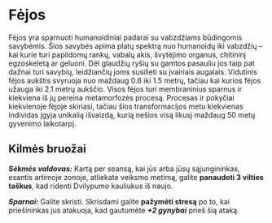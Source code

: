 # Fėjos

Fėjos yra sparnuoti humanoidiniai padarai su vabzdžiams būdingomis savybėmis. Šios savybės apima platų spektrą nuo humanoidų iki vabzdžių – kai kurie turi papildomų rankų, vabalų akis, švytėjimo organus, chitininį egzoskeletą ar geluoni. Dėl glaudžių ryšių su gamtos pasauliu jos taip pat dažnai turi savybių, leidžiančių joms susilieti su įvairiais augalais. Vidutinis fėjos aukštis svyruoja nuo maždaug 0.6 iki 1.5 metrų, tačiau kai kurios fėjos užauga iki 2.1 metrų aukščio. Visos fėjos turi membraninius sparnus ir kiekviena iš jų pereina metamorfozės procesą. Procesas ir pokyčiai kiekvienoje fėjoje skiriasi, tačiau šios transformacijos metu kiekvienas individas įgyja unikalią išvaizdą, kurią nešios visą likusį maždaug 50 metų gyvenimo laikotarpį.
## Kilmės bruožai
***Sėkmės valdovas:*** Kartą per seansą, kai jūs arba jūsų sąjungininkas, esantis artimoje zonoje, atliekate veiksmo metimą, galite **panaudoti 3 vilties taškus**, kad ridenti Dvilypumo kauliukus iš naujo.

***Sparnai:*** Galite skristi. Skrisdami galite **pažymėti stresą** po to, kai priešininkas jus atakuoja, kad gautumėte ***+2 gynybai*** prieš šią ataką.